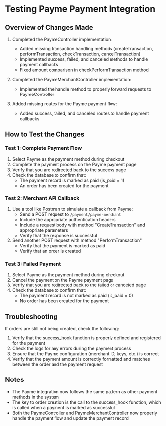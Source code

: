 # Testing Payme Payment Integration

## Overview of Changes Made
1. Completed the PaymeController implementation:
   - Added missing transaction handling methods (createTransaction, performTransaction, checkTransaction, cancelTransaction)
   - Implemented success, failed, and canceled methods to handle payment callbacks
   - Fixed amount comparison in checkPerformTransaction method

2. Completed the PaymeMerchantController implementation:
   - Implemented the handle method to properly forward requests to PaymeController

3. Added missing routes for the Payme payment flow:
   - Added success, failed, and canceled routes to handle payment callbacks

## How to Test the Changes

### Test 1: Complete Payment Flow
1. Select Payme as the payment method during checkout
2. Complete the payment process on the Payme payment page
3. Verify that you are redirected back to the success page
4. Check the database to confirm that:
   - The payment record is marked as paid (is_paid = 1)
   - An order has been created for the payment

### Test 2: Merchant API Callback
1. Use a tool like Postman to simulate a callback from Payme:
   - Send a POST request to `/payment/payme-merchant`
   - Include the appropriate authentication headers
   - Include a request body with method "CreateTransaction" and appropriate parameters
   - Verify that the response is successful
2. Send another POST request with method "PerformTransaction"
   - Verify that the payment is marked as paid
   - Verify that an order is created

### Test 3: Failed Payment
1. Select Payme as the payment method during checkout
2. Cancel the payment on the Payme payment page
3. Verify that you are redirected back to the failed or canceled page
4. Check the database to confirm that:
   - The payment record is not marked as paid (is_paid = 0)
   - No order has been created for the payment

## Troubleshooting
If orders are still not being created, check the following:

1. Verify that the success_hook function is properly defined and registered for the payment
2. Check the logs for any errors during the payment process
3. Ensure that the Payme configuration (merchant ID, keys, etc.) is correct
4. Verify that the payment amount is correctly formatted and matches between the order and the payment request

## Notes
- The Payme integration now follows the same pattern as other payment methods in the system
- The key to order creation is the call to the success_hook function, which is called when a payment is marked as successful
- Both the PaymeController and PaymeMerchantController now properly handle the payment flow and update the payment record

